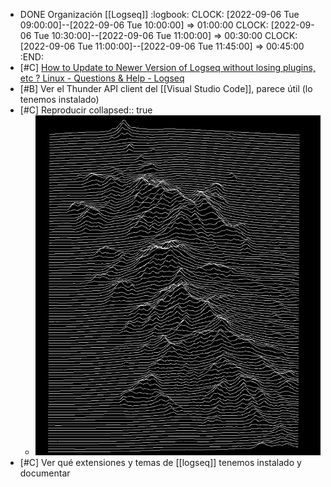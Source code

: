 - DONE Organización [[Logseq]]
  :logbook:
  CLOCK: [2022-09-06 Tue 09:00:00]--[2022-09-06 Tue 10:00:00] =>  01:00:00
  CLOCK: [2022-09-06 Tue 10:30:00]--[2022-09-06 Tue 11:00:00] =>  00:30:00
  CLOCK: [2022-09-06 Tue 11:00:00]--[2022-09-06 Tue 11:45:00] =>  00:45:00
  :END:
- [#C] [How to Update to Newer Version of Logseq without losing plugins, etc ? Linux - Questions & Help - Logseq](https://discuss.logseq.com/t/how-to-update-to-newer-version-of-logseq-without-losing-plugins-etc-linux/7935)
- [#B] Ver el Thunder API client del [[Visual Studio Code]], parece útil (lo tenemos instalado)
- [#C] Reproducir
  collapsed:: true
  - ![cosa_guay.png](../assets/cosa_guay_1661895446360_0.png)
- [#C] Ver qué extensiones y temas de [[logseq]] tenemos instalado y documentar
